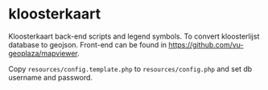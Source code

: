 # kloosterkaart
Kloosterkaart back-end scripts and legend symbols. To convert kloosterlijst database to geojson. Front-end can be found in https://github.com/vu-geoplaza/mapviewer.

Copy `resources/config.template.php` to `resources/config.php` and set db username and password.
